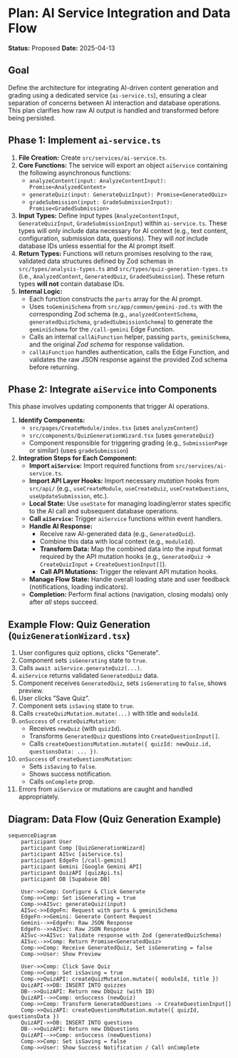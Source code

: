 # Plan: AI Service Integration and Data Flow

**Status:** Proposed
**Date:** 2025-04-13

## Goal

Define the architecture for integrating AI-driven content generation and grading using a dedicated service (`ai-service.ts`), ensuring a clear separation of concerns between AI interaction and database operations. This plan clarifies how raw AI output is handled and transformed before being persisted.

## Phase 1: Implement `ai-service.ts`

1.  **File Creation:** Create `src/services/ai-service.ts`.
2.  **Core Functions:** The service will export an object `aiService` containing the following asynchronous functions:
    *   `analyzeContent(input: AnalyzeContentInput): Promise<AnalyzedContent>`
    *   `generateQuiz(input: GenerateQuizInput): Promise<GeneratedQuiz>`
    *   `gradeSubmission(input: GradeSubmissionInput): Promise<GradedSubmission>`
3.  **Input Types:** Define input types (`AnalyzeContentInput`, `GenerateQuizInput`, `GradeSubmissionInput`) within `ai-service.ts`. These types will only include data necessary for AI context (e.g., text content, configuration, submission data, questions). They will *not* include database IDs unless essential for the AI prompt itself.
4.  **Return Types:** Functions will return promises resolving to the raw, validated data structures defined by Zod schemas in `src/types/analysis-types.ts` and `src/types/quiz-generation-types.ts` (i.e., `AnalyzedContent`, `GeneratedQuiz`, `GradedSubmission`). These return types **will not** contain database IDs.
5.  **Internal Logic:**
    *   Each function constructs the `parts` array for the AI prompt.
    *   Uses `toGeminiSchema` from `src/app/common/gemini-zod.ts` with the corresponding Zod schema (e.g., `analyzedContentSchema`, `generatedQuizSchema`, `gradedSubmissionSchema`) to generate the `geminiSchema` for the `/call-gemini` Edge Function.
    *   Calls an internal `callAiFunction` helper, passing `parts`, `geminiSchema`, and the original *Zod schema* for response validation.
    *   `callAiFunction` handles authentication, calls the Edge Function, and validates the raw JSON response against the provided Zod schema before returning.

## Phase 2: Integrate `aiService` into Components

This phase involves updating components that trigger AI operations.

1.  **Identify Components:**
    *   `src/pages/CreateModule/index.tsx` (uses `analyzeContent`)
    *   `src/components/QuizGenerationWizard.tsx` (uses `generateQuiz`)
    *   Component responsible for triggering grading (e.g., `SubmissionPage` or similar) (uses `gradeSubmission`)
2.  **Integration Steps for Each Component:**
    *   **Import `aiService`:** Import required functions from `src/services/ai-service.ts`.
    *   **Import API Layer Hooks:** Import necessary *mutation* hooks from `src/api/` (e.g., `useCreateModule`, `useCreateQuiz`, `useCreateQuestions`, `useUpdateSubmission`, etc.).
    *   **Local State:** Use `useState` for managing loading/error states specific to the AI call and subsequent database operations.
    *   **Call `aiService`:** Trigger `aiService` functions within event handlers.
    *   **Handle AI Response:**
        *   Receive raw AI-generated data (e.g., `GeneratedQuiz`).
        *   Combine this data with local context (e.g., `moduleId`).
        *   **Transform Data:** Map the combined data into the input format required by the API mutation hooks (e.g., `GeneratedQuiz` -> `CreateQuizInput` + `CreateQuestionInput[]`).
        *   **Call API Mutations:** Trigger the relevant API mutation hooks.
    *   **Manage Flow State:** Handle overall loading state and user feedback (notifications, loading indicators).
    *   **Completion:** Perform final actions (navigation, closing modals) only after *all* steps succeed.

## Example Flow: Quiz Generation (`QuizGenerationWizard.tsx`)

1.  User configures quiz options, clicks "Generate".
2.  Component sets `isGenerating` state to `true`.
3.  Calls `await aiService.generateQuiz(...)`.
4.  `aiService` returns validated `GeneratedQuiz` data.
5.  Component receives `GeneratedQuiz`, sets `isGenerating` to `false`, shows preview.
6.  User clicks "Save Quiz".
7.  Component sets `isSaving` state to `true`.
8.  Calls `createQuizMutation.mutate(...)` with title and `moduleId`.
9.  `onSuccess` of `createQuizMutation`:
    *   Receives `newQuiz` (with `quizId`).
    *   Transforms `GeneratedQuiz` questions into `CreateQuestionInput[]`.
    *   Calls `createQuestionsMutation.mutate({ quizId: newQuiz.id, questionsData: ... })`.
10. `onSuccess` of `createQuestionsMutation`:
    *   Sets `isSaving` to `false`.
    *   Shows success notification.
    *   Calls `onComplete` prop.
11. Errors from `aiService` or mutations are caught and handled appropriately.

## Diagram: Data Flow (Quiz Generation Example)

```mermaid
sequenceDiagram
    participant User
    participant Comp [QuizGenerationWizard]
    participant AISvc [aiService.ts]
    participant EdgeFn [/call-gemini]
    participant Gemini [Google Gemini API]
    participant QuizAPI [quizApi.ts]
    participant DB [Supabase DB]

    User->>Comp: Configure & Click Generate
    Comp->>Comp: Set isGenerating = true
    Comp->>AISvc: generateQuiz(input)
    AISvc->>EdgeFn: Request with parts & geminiSchema
    EdgeFn->>Gemini: Generate Content Request
    Gemini-->>EdgeFn: Raw JSON Response
    EdgeFn-->>AISvc: Raw JSON Response
    AISvc->>AISvc: Validate response with Zod (generatedQuizSchema)
    AISvc-->>Comp: Return Promise<GeneratedQuiz>
    Comp->>Comp: Receive GeneratedQuiz, Set isGenerating = false
    Comp->>User: Show Preview

    User->>Comp: Click Save Quiz
    Comp->>Comp: Set isSaving = true
    Comp->>QuizAPI: createQuizMutation.mutate({ moduleId, title })
    QuizAPI->>DB: INSERT INTO quizzes
    DB-->>QuizAPI: Return new DbQuiz (with ID)
    QuizAPI-->>Comp: onSuccess (newQuiz)
    Comp->>Comp: Transform GeneratedQuestions -> CreateQuestionInput[]
    Comp->>QuizAPI: createQuestionsMutation.mutate({ quizId, questionsData })
    QuizAPI->>DB: INSERT INTO questions
    DB-->>QuizAPI: Return new DbQuestions
    QuizAPI-->>Comp: onSuccess (newQuestions)
    Comp->>Comp: Set isSaving = false
    Comp->>User: Show Success Notification / Call onComplete
